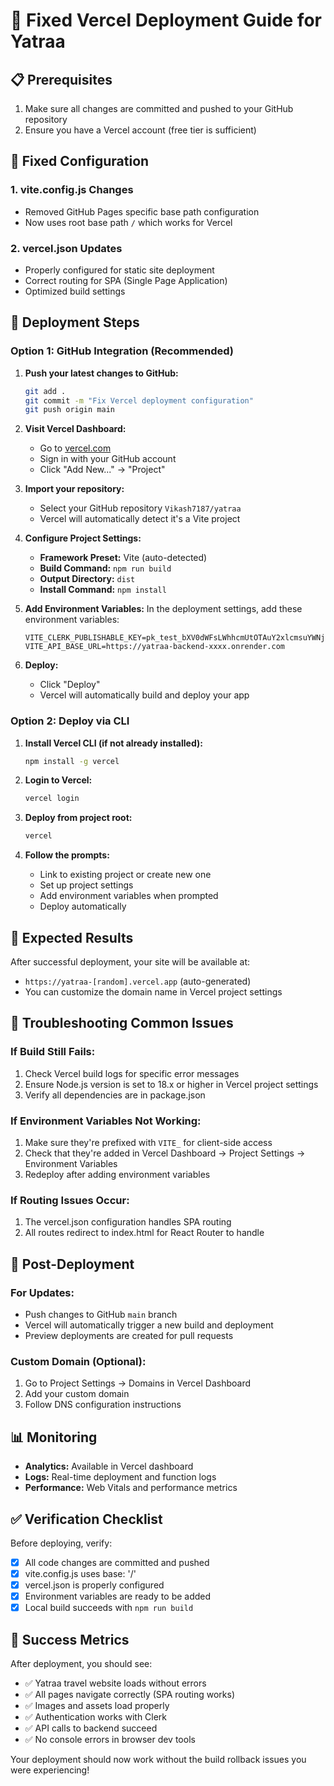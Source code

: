 # 🚀 Fixed Vercel Deployment Guide for Yatraa

## 📋 Prerequisites
1. Make sure all changes are committed and pushed to your GitHub repository
2. Ensure you have a Vercel account (free tier is sufficient)

## 🔧 Fixed Configuration

### 1. vite.config.js Changes
- Removed GitHub Pages specific base path configuration
- Now uses root base path `/` which works for Vercel

### 2. vercel.json Updates
- Properly configured for static site deployment
- Correct routing for SPA (Single Page Application)
- Optimized build settings

## 🚀 Deployment Steps

### Option 1: GitHub Integration (Recommended)

1. **Push your latest changes to GitHub:**
   ```bash
   git add .
   git commit -m "Fix Vercel deployment configuration"
   git push origin main
   ```

2. **Visit Vercel Dashboard:**
   - Go to [vercel.com](https://vercel.com)
   - Sign in with your GitHub account
   - Click "Add New..." → "Project"

3. **Import your repository:**
   - Select your GitHub repository `Vikash7187/yatraa`
   - Vercel will automatically detect it's a Vite project

4. **Configure Project Settings:**
   - **Framework Preset:** Vite (auto-detected)
   - **Build Command:** `npm run build`
   - **Output Directory:** `dist`
   - **Install Command:** `npm install`

5. **Add Environment Variables:**
   In the deployment settings, add these environment variables:
   ```
   VITE_CLERK_PUBLISHABLE_KEY=pk_test_bXV0dWFsLWhhcmUtOTAuY2xlcmsuYWNjb3VudHMuZGV2JA
   VITE_API_BASE_URL=https://yatraa-backend-xxxx.onrender.com
   ```

6. **Deploy:**
   - Click "Deploy"
   - Vercel will automatically build and deploy your app

### Option 2: Deploy via CLI

1. **Install Vercel CLI (if not already installed):**
   ```bash
   npm install -g vercel
   ```

2. **Login to Vercel:**
   ```bash
   vercel login
   ```

3. **Deploy from project root:**
   ```bash
   vercel
   ```

4. **Follow the prompts:**
   - Link to existing project or create new one
   - Set up project settings
   - Add environment variables when prompted
   - Deploy automatically

## 🎯 Expected Results

After successful deployment, your site will be available at:
- `https://yatraa-[random].vercel.app` (auto-generated)
- You can customize the domain name in Vercel project settings

## 🔧 Troubleshooting Common Issues

### If Build Still Fails:
1. Check Vercel build logs for specific error messages
2. Ensure Node.js version is set to 18.x or higher in Vercel project settings
3. Verify all dependencies are in package.json

### If Environment Variables Not Working:
1. Make sure they're prefixed with `VITE_` for client-side access
2. Check that they're added in Vercel Dashboard → Project Settings → Environment Variables
3. Redeploy after adding environment variables

### If Routing Issues Occur:
1. The vercel.json configuration handles SPA routing
2. All routes redirect to index.html for React Router to handle

## 🔄 Post-Deployment

### For Updates:
- Push changes to GitHub `main` branch
- Vercel will automatically trigger a new build and deployment
- Preview deployments are created for pull requests

### Custom Domain (Optional):
1. Go to Project Settings → Domains in Vercel Dashboard
2. Add your custom domain
3. Follow DNS configuration instructions

## 📊 Monitoring

- **Analytics:** Available in Vercel dashboard
- **Logs:** Real-time deployment and function logs
- **Performance:** Web Vitals and performance metrics

## ✅ Verification Checklist

Before deploying, verify:
- [x] All code changes are committed and pushed
- [x] vite.config.js uses base: '/'
- [x] vercel.json is properly configured
- [x] Environment variables are ready to be added
- [x] Local build succeeds with `npm run build`

## 🎉 Success Metrics

After deployment, you should see:
- ✅ Yatraa travel website loads without errors
- ✅ All pages navigate correctly (SPA routing works)
- ✅ Images and assets load properly
- ✅ Authentication works with Clerk
- ✅ API calls to backend succeed
- ✅ No console errors in browser dev tools

Your deployment should now work without the build rollback issues you were experiencing!
